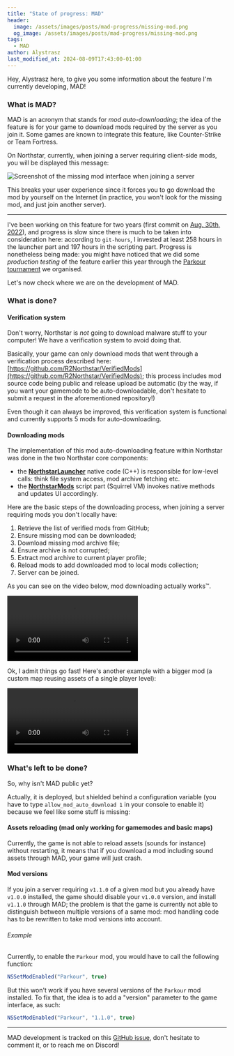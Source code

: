 ```yaml
---
title: "State of progress: MAD"
header:
  image: /assets/images/posts/mad-progress/missing-mod.png
  og_image: /assets/images/posts/mad-progress/missing-mod.png
tags:
  - MAD
author: Alystrasz
last_modified_at: 2024-08-09T17:43:00-01:00
---
```


Hey, Alystrasz here, to give you some information about the feature I'm currently developing, MAD!

### What is MAD?

MAD is an acronym that stands for *mod auto-downloading*; the idea of the feature is for your game to download
mods required by the server as you join it.
Some games are known to integrate this feature, like Counter-Strike or Team Fortress.

On Northstar, currently, when joining a server requiring client-side mods, you will be displayed this message:

<img src="{{ 'assets/images/posts/mad-progress/missing-mod.png' | relative_url }}" alt="Screenshot of the missing mod interface when joining a server" />

This breaks your user experience since it forces you to go download the mod by yourself on the Internet (in practice,
you won't look for the missing mod, and just join another server).

---

I've been working on this feature for two years (first commit on [Aug. 30th, 2022](https://github.com/R2Northstar/NorthstarLauncher/pull/262/commits/114653052972383f9b154d96c581a2b90c483c87)), and progress is slow since there is much to be taken into
consideration here: according to `git-hours`, I invested at least 258 hours in the launcher part and 197 hours in the
scripting part.
Progress is nonetheless being made: you might have noticed that we did some *production testing*
of the feature earlier this year through the [Parkour tournament](/blog/parkour-tournament) we organised.

Let's now check where we are on the development of MAD.

### What is done?

#### Verification system

Don't worry, Northstar is *not* going to download malware stuff to your computer! We have a verification system
to avoid doing that.

Basically, your game can only download mods that went through a verification process described here:
[https://github.com/R2Northstar/VerifiedMods](https://github.com/R2Northstar/VerifiedMods);
this process includes mod source code being public and release upload be automatic (by the way, if you want your
gamemode to be auto-downloadable, don't hesitate to submit a request in the aforementioned repository!)

Even though it can always be improved, this verification system is functional and currently supports 5 mods for
auto-downloading.

#### Downloading mods

The implementation of this mod auto-downloading feature within Northstar was done in the two Northstar core components:

* the [**NorthstarLauncher**](https://github.com/R2Northstar/NorthstarLauncher) native code (C++) is responsible for low-level calls: think file system access, mod archive fetching etc.
* the [**NorthstarMods**](https://github.com/R2Northstar/NorthstarMods) script part (Squirrel VM) invokes native methods and updates UI accordingly.

Here are the basic steps of the downloading process, when joining a server requiring mods you don't locally have:
1. Retrieve the list of verified mods from GitHub;
2. Ensure missing mod can be downloaded;
3. Download missing mod archive file;
4. Ensure archive is not corrupted;
5. Extract mod archive to current player profile;
6. Reload mods to add downloaded mod to local mods collection;
7. Server can be joined.

As you can see on the video below, mod downloading actually works™.

<video controls style="max-width: 100%">
    <source src="{{ 'assets/video/posts/mad/autodl-parkour-example.webm' | relative_url }}"
            type="video/webm"
    >
    Sorry, your browser doesn't support embedded videos.
</video>

Ok, I admit things go fast! Here's another example with a bigger mod (a custom map reusing assets of a single
player level):

<video controls style="max-width: 100%">
    <source src="{{ 'assets/video/posts/mad/autodl-s2s-example.webm' | relative_url }}"
            type="video/webm"
    >
    Sorry, your browser doesn't support embedded videos.
</video>

### What's left to be done?

So, why isn't MAD public yet?

Actually, it is deployed, but shielded behind a configuration variable (you have to type `allow_mod_auto_download 1`
in your console to enable it) because we feel like some stuff is missing:

#### Assets reloading (mad only working for gamemodes and basic maps)

Currently, the game is not able to reload assets (sounds for instance) without restarting, it means that if
you download a mod including sound assets through MAD, your game will just crash.

#### Mod versions

If you join a server requiring `v1.1.0` of a given mod but you already have `v1.0.0` installed, the game should
disable your `v1.0.0` version, and install `v1.1.0` through MAD; the problem is that the game is currently not
able to distinguish between multiple versions of a same mod: mod handling code has to be rewritten to take mod
versions into account.

###### Example

Currently, to enable the `Parkour` mod, you would have to call the following function:
```javascript
NSSetModEnabled("Parkour", true)
```

But this won't work if you have several versions of the `Parkour` mod installed.
To fix that, the idea is to add a "version" parameter to the game interface, as such:
```javascript
NSSetModEnabled("Parkour", "1.1.0", true)
```

---

MAD development is tracked on this [GitHub issue](https://github.com/R2Northstar/Northstar/issues/674), don't
hesitate to comment it, or to reach me on Discord!